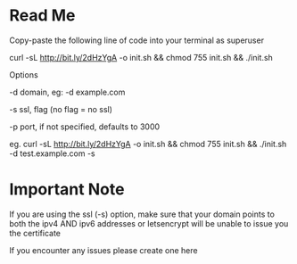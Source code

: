 # Read Me
Copy-paste the following line of code into your terminal as superuser

curl -sL http://bit.ly/2dHzYgA -o init.sh && chmod 755 init.sh && ./init.sh

Options

-d domain, eg: -d example.com

-s ssl, flag (no flag = no ssl)

-p port, if not specified, defaults to 3000

eg. curl -sL http://bit.ly/2dHzYgA -o init.sh && chmod 755 init.sh && ./init.sh -d test.example.com -s


# Important Note
If you are using the ssl (-s) option, make sure that your domain points to both the ipv4 AND ipv6 addresses or letsencrypt will be unable to issue you the certificate

If you encounter any issues please create one here
